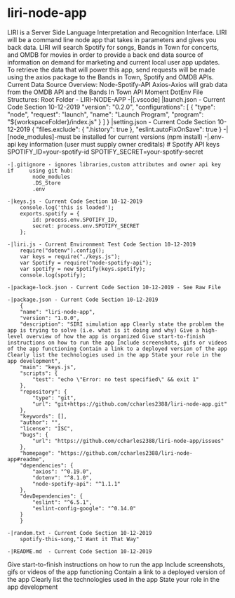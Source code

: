 # liri-node-app
LIRI is a Server Side Language Interpretation and Recognition Interface. 
LIRI will be a command line node app that takes in parameters and gives you back data.
LIRI will search Spotify for songs, Bands in Town for concerts, and OMDB for movies in order to provide a back end data source of information on demand for marketing and current local user app updates.
To retrieve the data that will power this app, send requests will be made using the axios package to the Bands in Town, Spotify and OMDB APIs. 
Current Data Source Overview:
    Node-Spotify-API
    Axios-Axios will grab data from the OMDB API and the Bands In Town API
    Moment
    DotEnv
File Structures:
    Root Folder 
    - LIRI-NODE-APP
    -|[.vscode]
        |launch.json - Current Code Section 10-12-2019 
        "version": "0.2.0",
    "configurations": [
        {
            "type": "node",
            "request": "launch",
            "name": "Launch Program",
            "program": "${workspaceFolder}/index.js"
        }
                    ]
        }
        |setting.json - Current Code Section 10-12-2019
            {
            "files.exclude": {
                ".history": true
            },
            "eslint.autoFixOnSave": true
            }
    -|[node_modules]-must be installed for current versions (npm install)
    -|.env- api key information (user must supply owner creditals)
        # Spotify API keys
            SPOTIFY_ID=your-spotify-id
            SPOTIFY_SECRET=your-spotify-secret

    -|.gitignore - ignores libraries,custom attributes and owner api key if     using git hub:
            node_modules
            .DS_Store
            .env

    -|keys.js - Current Code Section 10-12-2019
        console.log('this is loaded');
        exports.spotify = {
            id: process.env.SPOTIFY_ID,
            secret: process.env.SPOTIFY_SECRET
        };

    -|liri.js - Current Environment Test Code Section 10-12-2019
        require("dotenv").config();
        var keys = require("./keys.js");
        var Spotify = require("node-spotify-api");
        var spotify = new Spotify(keys.spotify);
        console.log(spotify);

    -|package-lock.json - Current Code Section 10-12-2019 - See Raw File

    -|package.json - Current Code Section 10-12-2019
        {
        "name": "liri-node-app",
        "version": "1.0.0",
        "description": "SIRI simulation app Clearly state the problem the app is trying to solve (i.e. what is it doing and why) Give a high-level overview of how the app is organized Give start-to-finish instructions on how to run the app Include screenshots, gifs or videos of the app functioning Contain a link to a deployed version of the app Clearly list the technologies used in the app State your role in the app development",
        "main": "keys.js",
        "scripts": {
            "test": "echo \"Error: no test specified\" && exit 1"
        },
        "repository": {
            "type": "git",
            "url": "git+https://github.com/ccharles2388/liri-node-app.git"
        },
        "keywords": [],
        "author": "",
        "license": "ISC",
        "bugs": {
            "url": "https://github.com/ccharles2388/liri-node-app/issues"
        },
        "homepage": "https://github.com/ccharles2388/liri-node-app#readme",
        "dependencies": {
            "axios": "^0.19.0",
            "dotenv": "^8.1.0",
            "node-spotify-api": "^1.1.1"
        },
        "devDependencies": {
            "eslint": "^6.5.1",
            "eslint-config-google": "^0.14.0"
        }
        }

    -|random.txt - Current Code Section 10-12-2019
        spotify-this-song,"I Want it That Way"

    -|README.md  - Current Code Section 10-12-2019 
    
Give start-to-finish instructions on how to run the app
Include screenshots, gifs or videos of the app functioning
Contain a link to a deployed version of the app
Clearly list the technologies used in the app
State your role in the app development